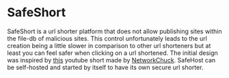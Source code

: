 # SafeShort
SafeShort is a url shorter platform that does not allow publishing sites within the file-db of malicious sites. This control unfortunately leads to the url creation being a little slower in comparison to other url shorteners but at least you can feel safer when clicking on a url shortened. The initial design was inspired by [this](https://www.youtube.com/watch?v=ElQxbbNBayI) youtube short made by [NetworkChuck](https://www.youtube.com/@NetworkChuck). SafeHost can be self-hosted and started by itself to have its own secure url shorter.

